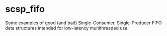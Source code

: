 # scsp_fifo
Some examples of good (and bad) Single-Consumer, Single-Producer FIFO data structures intended for low-latency multithreaded use.
